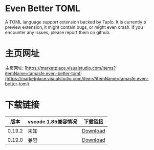 # Even Better TOML
A TOML language support extension backed by Taplo.
It is currently a preview extension, it might contain bugs, or might even crash. If you encounter any issues, please report them on github.

# 主页网址
主页网址: [https://marketplace.visualstudio.com/items?itemName=tamasfe.even-better-toml](https://marketplace.visualstudio.com/items?itemName=tamasfe.even-better-toml)

# 下载链接

| 版本      |  vscode 1.85兼容情况  | 下载链接  |
| ----------- | ----------- |    ----------- |         
| 0.19.2   |  未知  | [Download](https://marketplace.visualstudio.com/_apis/public/gallery/publishers/tamasfe/vsextensions/even-better-toml/0.19.2/vspackage)    |
| 0.19.0   | 兼容  | [Download](https://marketplace.visualstudio.com/_apis/public/gallery/publishers/tamasfe/vsextensions/even-better-toml/0.19.0/vspackage)  |